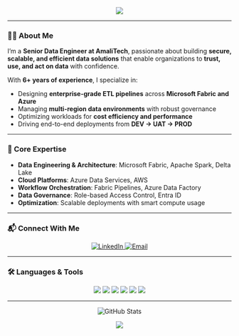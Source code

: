 <!-- Header Banner -->
<p align="center">
  <img src="https://capsule-render.vercel.app/api?type=waving&color=0:FFD700,100:FF7F50&height=200&section=header&text=Hi%20👋%2C%20I'm%20Abigail%20Woolley&fontSize=45&fontAlignY=35&animation=twinkling&desc=Senior%20Data%20Engineer%20@%20AmaliTech&descAlignY=55&descAlign=50"/>
</p>

---

### 👩‍💻 About Me  

I’m a **Senior Data Engineer at AmaliTech**, passionate about building **secure, scalable, and efficient data solutions** that enable organizations to **trust, use, and act on data** with confidence.  

With **6+ years of experience**, I specialize in:  
- Designing **enterprise-grade ETL pipelines** across **Microsoft Fabric and Azure**  
- Managing **multi-region data environments** with robust governance  
- Optimizing workloads for **cost efficiency and performance**  
- Driving end-to-end deployments from **DEV → UAT → PROD**  

---

### 🚀 Core Expertise  

- **Data Engineering & Architecture**: Microsoft Fabric, Apache Spark, Delta Lake  
- **Cloud Platforms**: Azure Data Services, AWS  
- **Workflow Orchestration**: Fabric Pipelines, Azure Data Factory  
- **Data Governance**: Role-based Access Control, Entra ID  
- **Optimization**: Scalable deployments with smart compute usage  

---

### 📬 Connect With Me  

<p align="center">
  <a href="https://www.linkedin.com/in/abigail-woolley/" target="_blank">
    <img src="https://img.shields.io/badge/LinkedIn-0A66C2?style=for-the-badge&logo=linkedin&logoColor=white" alt="LinkedIn"/>
  </a>
  <a href="mailto:abigail.woolley@amalitech.com">
    <img src="https://img.shields.io/badge/Email-FF4500?style=for-the-badge&logo=gmail&logoColor=white" alt="Email"/>
  </a>
</p>

---

### 🛠️ Languages & Tools  

<p align="center">
  <img src="https://img.shields.io/badge/Python-FFD43B?style=for-the-badge&logo=python&logoColor=306998"/>
  <img src="https://img.shields.io/badge/Apache%20Spark-FF6F00?style=for-the-badge&logo=apachespark&logoColor=white"/>
  <img src="https://img.shields.io/badge/Microsoft%20Fabric-0078D4?style=for-the-badge&logo=microsoft&logoColor=white"/>
  <img src="https://img.shields.io/badge/Azure-0089D6?style=for-the-badge&logo=microsoftazure&logoColor=white"/>
  <img src="https://img.shields.io/badge/SQL-336791?style=for-the-badge&logo=postgresql&logoColor=white"/>
  <img src="https://img.shields.io/badge/Data%20Pipelines-32CD32?style=for-the-badge&logo=googlecloud&logoColor=white"/>
</p>

---

<p align="center">
  <img src="https://github-readme-stats.vercel.app/api?username=ABIGAILDEBBY&show_icons=true&theme=sunset-gradient" alt="GitHub Stats"/>
</p>

<!-- Footer Banner -->
<p align="center">
  <img src="https://capsule-render.vercel.app/api?type=waving&color=0:FF7F50,100:FFD700&height=120&section=footer"/>
</p>
